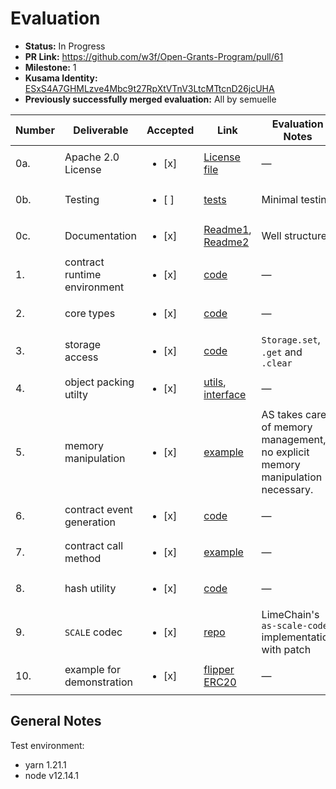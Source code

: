 # Evaluation

- **Status:** In Progress
- **PR Link:** https://github.com/w3f/Open-Grants-Program/pull/61
- **Milestone:** 1
- **Kusama Identity:** [ESxS4A7GHMLzve4Mbc9t27RpXtVTnV3LtcMTtcnD26jcUHA](https://polkascan.io/pre/kusama/account/ESxS4A7GHMLzve4Mbc9t27RpXtVTnV3LtcMTtcnD26jcUHA)
- **Previously successfully merged evaluation:** All by semuelle

| Number | Deliverable | Accepted | Link | Evaluation Notes |
| --- | --- | --- | --- | --- |
| 0a. | Apache 2.0 License | <ul><li>[x] </li></ul> | [License file](https://github.com/ascontract/subscript/blob/9d8e6baf6401f62c31b186a0373dff779f192557/LICENSE) | — |
| 0b. | Testing | <ul><li>[ ] </li></ul> | [tests](https://github.com/ascontract/subscript/tree/9d8e6baf6401f62c31b186a0373dff779f192557/core/assembly/__tests__) | Minimal testing |
| 0c. | Documentation | <ul><li>[x] </li></ul> | [Readme1](https://github.com/ascontract/subscript/blob/master/README.md), [Readme2](https://github.com/ascontract/subscript/blob/9d8e6baf6401f62c31b186a0373dff779f192557/core/README.md) | Well structured |
| 1. | contract runtime environment | <ul><li>[x] </li></ul> | [code](https://github.com/ascontract/subscript/tree/9d8e6baf6401f62c31b186a0373dff779f192557/core/assembly/env) | — |
| 2. | core types | <ul><li>[x] </li></ul> | [code](https://github.com/ascontract/subscript/blob/9d8e6baf6401f62c31b186a0373dff779f192557/core/assembly/types.ts) | — |
| 3. | storage access | <ul><li>[x] </li></ul> | [code](https://github.com/ascontract/subscript/blob/9d8e6baf6401f62c31b186a0373dff779f192557/core/assembly/env/storage.ts) | `Storage.set`, `.get` and `.clear` |
| 4. | object packing utilty | <ul><li>[x] </li></ul> | [utils](https://github.com/ascontract/subscript/blob/9d8e6baf6401f62c31b186a0373dff779f192557/core/assembly/util.ts), [interface](https://github.com/ascontract/as-scale-codec/blob/3c7f3e438e4fb1c49fdfa8bc403851ef8596885c/assembly/interfaces/Codec.ts) | — |
| 5. | memory manipulation | <ul><li>[x] </li></ul> | [example](https://github.com/ascontract/subscript/blob/3f6ba906f721392d05412af916ac56ace859e993/core/assembly/crypto.ts#L13) | AS takes care of memory management, no explicit memory manipulation necessary. |
| 6. | contract event generation | <ul><li>[x] </li></ul> | [code](https://github.com/ascontract/subscript/blob/9d8e6baf6401f62c31b186a0373dff779f192557/core/assembly/env/contract.ts#L139) | — |
| 7. | contract call method | <ul><li>[x] </li></ul> | [example](https://github.com/ascontract/subscript/blob/9d8e6baf6401f62c31b186a0373dff779f192557/examples/erc20/assembly/index.ts#L140) | — |
| 8. | hash utility | <ul><li>[x] </li></ul> | [code](https://github.com/ascontract/subscript/blob/9d8e6baf6401f62c31b186a0373dff779f192557/core/assembly/crypto.ts) | — |
| 9. | `SCALE` codec | <ul><li>[x] </li></ul> | [repo](https://github.com/ascontract/as-scale-codec/tree/149c634773a0544b4919aa3fb6f474c4f0f8a9ad) | LimeChain's `as-scale-codec` implementation with patch |
| 10. | example for demonstration | <ul><li>[x] </li></ul> | [flipper](https://github.com/ascontract/subscript/tree/9d8e6baf6401f62c31b186a0373dff779f192557/examples/flipper)<br />[ERC20](https://github.com/ascontract/subscript/tree/9d8e6baf6401f62c31b186a0373dff779f192557/examples/erc20) | — |

## General Notes

Test environment:

- yarn 1.21.1
- node v12.14.1

